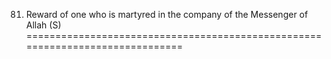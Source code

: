 81. Reward of one who is martyred in the company of the Messenger of Allah (S)
==============================================================================



